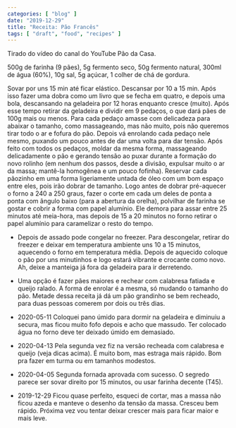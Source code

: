 ```yaml
---
categories: [ "blog" ]
date: "2019-12-29"
title: "Receita: Pão Francês"
tags: [ "draft", "food", "recipes" ]
---
```

Tirado do vídeo do canal do YouTube Pão da Casa.


500g de farinha (9 pães), 5g fermento seco, 50g fermento natural, 300ml de água (60%), 10g sal, 5g açúcar, 1 colher de chá de gordura.


Sovar por uns 15 min até ficar elástico. Descansar por 10 a 15 min. Após isso fazer uma dobra como um livro que se fecha em quatro, e depois uma bola, descansando na geladeira por 12 horas enquanto cresce (muito). Após esse tempo retirar da geladeira e dividir em 9 pedaços, o que dará pães de 100g mais ou menos. Para cada pedaço amasse com delicadeza para abaixar o tamanho, como massageando, mas não muito, pois não queremos tirar todo o ar e fofura do pão. Depois vá enrolando cada pedaço nele mesmo, puxando um pouco antes de dar uma volta para dar tensão. Após feito com todos os pedaços, moldar da mesma forma, massageando delicadamente o pão e gerando tensão ao puxar durante a formação do novo rolinho (em nenhum dos passos, desde a divisão, expulsar muito o ar da massa; mantê-la homogênea e um pouco fofinha). Reservar cada pãozinho em uma forma ligeriamente untada de óleo com um bom espaço entre eles, pois irão dobrar de tamanho. Logo antes de dobrar pré-aquecer o forno a 240 a 250 graus, fazer o corte em cada um deles de ponta a ponta com ângulo baixo (para a abertura da orelha), polvilhar de farinha se gostar e cobrir a forma com papel alumínio. Ele demora para assar entre 25 minutos até meia-hora, mas depois de 15 a 20 minutos no forno retirar o papel alumínio para caramelizar o resto do tempo.


 - Depois de assado pode congelar no freezer. Para descongelar, retirar do freezer e deixar em temperatura ambiente uns 10 a 15 minutos, aquecendo o forno em temperatura média. Depois de aquecido coloque o pão por uns minutinhos e logo estará vibrante e crocante como novo. Ah, deixe a manteiga já fora da geladeira para ir derretendo.
 - Uma opção é fazer pães maiores e rechear com calabresa fatiada e queijo ralado. A forma de enrolar é a mesma, só mudando o tamanho do pão. Metade dessa receita já dá um pão grandinho se bem recheado, para duas pessoas comerem por dois ou três dias.


 - 2020-05-11 Coloquei pano úmido para dormir na geladeira e diminuiu a secura, mas ficou muito fofo depois e acho que massudo. Ter colocado água no forno deve ter deixado úmido em demasiado.
 - 2020-04-13 Pela segunda vez fiz na versão recheada com calabresa e queijo (veja dicas acima). É muito bom, mas estraga mais rápido. Bom pra fazer em turma ou em tamanhos modestos.
 - 2020-04-05 Segunda fornada aprovada com sucesso. O segredo parece ser sovar direito por 15 minutos, ou usar farinha decente (T45).
 - 2019-12-29 Ficou quase perfeito, esqueci de cortar, mas a massa não ficou azeda e manteve o desenho da tensão da massa. Cresceu bem rápido. Próxima vez vou tentar deixar crescer mais para ficar maior e mais leve.

